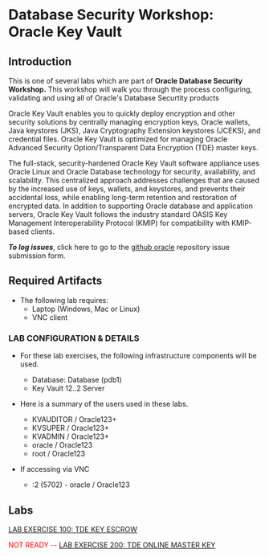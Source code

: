 # Database Security Workshop: Oracle Key Vault

## Introduction

This is one of several labs which are part of **Oracle Database Security Workshop.** This workshop will walk you through the process configuring, validating and using all of Oracle's Database Securtity products

Oracle Key Vault enables you to quickly deploy encryption and other security solutions by centrally managing encryption keys, Oracle wallets, Java keystores (JKS), Java Cryptography Extension keystores (JCEKS), and credential files. Oracle Key Vault is optimized for managing Oracle Advanced Security Option/Transparent Data Encryption (TDE) master keys. 

The full-stack, security-hardened Oracle Key Vault software appliance uses Oracle Linux and Oracle Database technology for security, availability, and scalability. This centralized approach addresses challenges that are caused by the increased use of keys, wallets, and keystores, and prevents their accidental loss, while enabling long-term retention and restoration of encrypted data. In addition to supporting Oracle database and application servers, Oracle Key Vault follows the industry standard OASIS Key Management Interoperability Protocol (KMIP) for compatibility with KMIP-based clients.

***To log issues***, click here to go to the [github oracle](https://github.com/oracle/learning-library/issues/new) repository issue submission form.


## Required Artifacts

- The following lab requires:
  - Laptop (Windows, Mac or Linux)
  - VNC client


### LAB CONFIGURATION & DETAILS

- For these lab exercises, the following infrastructure components will be used.
  - Database: Database (pdb1) 
  - Key Vault 12..2 Server 

- Here is a summary of the users used in these labs.
    - KVAUDITOR / Oracle123+
    - KVSUPER / Oracle123+
    - KVADMIN / Oracle123+
    - oracle / Oracle123
    - root / Oracle123

- If accessing via VNC
  - :2 (5702) - oracle / Oracle123


## Labs

[LAB EXERCISE 100: TDE KEY ESCROW](100/README.md)

<font color="red"> NOT READY -- </font> [LAB EXERCISE 200: TDE ONLINE MASTER KEY](200/README.md)



